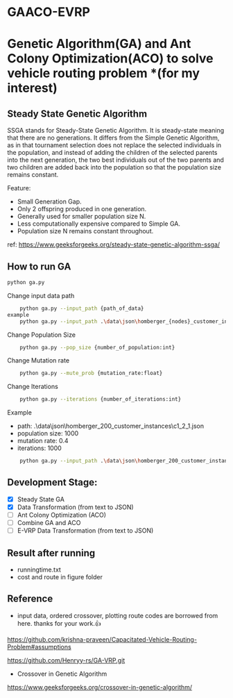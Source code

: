 # GAACO-EVRP

# Genetic Algorithm(GA) and Ant Colony Optimization(ACO) to solve vehicle routing problem \*(for my interest)

## Steady State Genetic Algorithm

SSGA stands for Steady-State Genetic Algorithm. It is steady-state meaning that there are no generations. It differs from the Simple Genetic Algorithm, as in that tournament selection does not replace the selected individuals in the population, and instead of adding the children of the selected parents into the next generation, the two best individuals out of the two parents and two children are added back into the population so that the population size remains constant.

Feature:

- Small Generation Gap.
- Only 2 offspring produced in one generation.
- Generally used for smaller population size N.
- Less computationally expensive compared to Simple GA.
- Population size N remains constant throughout.

ref: https://www.geeksforgeeks.org/steady-state-genetic-algorithm-ssga/

## How to run GA

```bash
python ga.py
```

Change input data path

```bash
    python ga.py --input_path {path_of_data}
example
    python ga.py --input_path .\data\json\homberger_{nodes}_customer_instances\
```

Change Population Size

```bash
    python ga.py --pop_size {number_of_population:int}
```

Change Mutation rate

```bash
    python ga.py --mute_prob {mutation_rate:float}
```

Change Iterations

```bash
    python ga.py --iterations {number_of_iterations:int}
```

Example

- path: .\data\json\homberger_200_customer_instances\c1_2_1.json
- population size: 1000
- mutation rate: 0.4
- iterations: 1000

```bash
    python ga.py --input_path .\data\json\homberger_200_customer_instances\c1_2_1.json --pop_size 1000 --mute_prob 0.4 --iterations 1000
```

## Development Stage:

- [x] Steady State GA
- [x] Data Transformation (from text to JSON)
- [ ] Ant Colony Optimization (ACO)
- [ ] Combine GA and ACO
- [ ] E-VRP Data Transformation (from text to JSON)

## Result after running

- runningtime.txt
- cost and route in figure folder

## Reference

- input data, ordered crossover, plotting route codes are borrowed from here. thanks for your work.👍

https://github.com/krishna-praveen/Capacitated-Vehicle-Routing-Problem#assumptions

https://github.com/Henryy-rs/GA-VRP.git

- Crossover in Genetic Algorithm

https://www.geeksforgeeks.org/crossover-in-genetic-algorithm/
